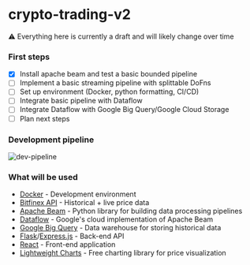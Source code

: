 # crypto-trading-v2

:warning: Everything here is currently a draft and will likely change over time

### First steps
- [x] Install apache beam and test a basic bounded pipeline
- [ ] Implement a basic streaming pipeline with splittable DoFns
- [ ] Set up environment (Docker, python formatting, CI/CD)
- [ ] Integrate basic pipeline with Dataflow
- [ ] Integrate Dataflow with Google Big Query/Google Cloud Storage
- [ ] Plan next steps

### Development pipeline
![dev-pipeline](https://user-images.githubusercontent.com/62131073/208803067-e54705c0-bcc2-4d34-8cfd-f885aa33c42b.jpg)

### What will be used
- [Docker](https://www.docker.com/) - Development environment
- [Bitfinex API](https://docs.bitfinex.com/docs) - Historical + live price data
- [Apache Beam](https://beam.apache.org/) - Python library for building data processing pipelines
- [Dataflow](https://cloud.google.com/dataflow) - Google's cloud implementation of Apache Beam
- [Google Big Query](https://cloud.google.com/bigquery) - Data warehouse for storing historical data
- [Flask](https://flask.palletsprojects.com/en/2.2.x/)/[Express.js](https://expressjs.com/) - Back-end API
- [React](https://reactjs.org/) - Front-end application
- [Lightweight Charts](https://github.com/tradingview/lightweight-charts) - Free charting library for price visualization